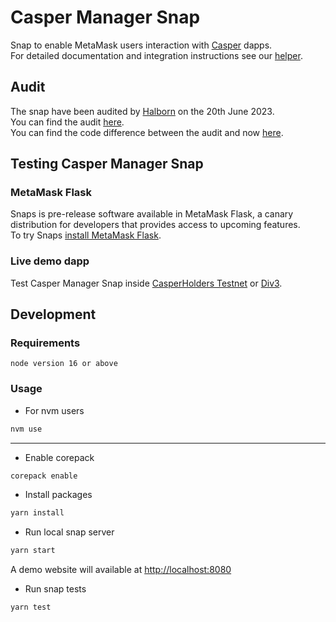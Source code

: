 # Casper Manager Snap

Snap to enable MetaMask users interaction with [Casper](https://docs.casperlabs.io/) dapps.  
For detailed documentation and integration instructions see our [helper](https://casper-ecosystem.github.io/casper-manager/).

## Audit

The snap have been audited by [Halborn](https://www.halborn.com/) on the 20th June 2023.  
You can find the audit [here](./audits/20_06_2023_Casper_Management_Snap_App_WebApp_Pentest_Report_Halborn_Final.pdf).  
You can find the code difference between the audit and now [here](https://github.com/casper-ecosystem/casper-manager/compare/halbornAudit...main).

## Testing Casper Manager Snap

### MetaMask Flask

Snaps is pre-release software available in MetaMask Flask, a canary distribution for developers that provides access to upcoming features.  
To try Snaps [install MetaMask Flask](https://metamask.io/flask/).

### Live demo dapp

Test Casper Manager Snap inside [CasperHolders Testnet](https://testnet.casperholders.io/) or [Div3](https://div3.in).

## Development

### Requirements

```
node version 16 or above
```

### Usage

- For nvm users

```sh
nvm use
```

---

- Enable corepack

```sh
corepack enable
```

- Install packages

```sh
yarn install
```

- Run local snap server

```sh
yarn start
```

A demo website will available at [http://localhost:8080](http://localhost:8080)

- Run snap tests

```sh
yarn test
```
